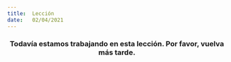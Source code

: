 ```yaml
---
title:  Lección
date:   02/04/2021
---
```


### <center>Todavía estamos trabajando en esta lección. Por favor, vuelva más tarde.</center>